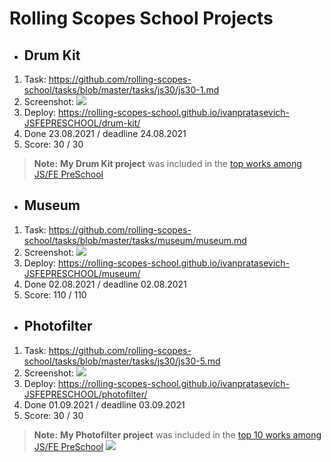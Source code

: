 # Rolling Scopes School Projects

- ## Drum Kit
1. Task: https://github.com/rolling-scopes-school/tasks/blob/master/tasks/js30/js30-1.md
2. Screenshot:
   ![](https://i.ibb.co/PgmL564/Screenshot-2021-08-23-at-13-37-44-Drum-kit.png)
3.  Deploy: https://rolling-scopes-school.github.io/ivanpratasevich-JSFEPRESCHOOL/drum-kit/
4. Done 23.08.2021 / deadline 24.08.2021
5. Score: 30 / 30
> **Note:** **My Drum Kit project** was included in the [top works among JS/FE PreSchool](https://irinainina.github.io/rs-projects/)
- ## Museum
1. Task: https://github.com/rolling-scopes-school/tasks/blob/master/tasks/museum/museum.md
2. Screenshot:
   ![](https://i.ibb.co/7bRdwHw/Screenshot-2021-08-02-at-20-41-04-MUSEUM.png)
3.  Deploy: https://rolling-scopes-school.github.io/ivanpratasevich-JSFEPRESCHOOL/museum/
4. Done 02.08.2021 / deadline 02.08.2021
5. Score: 110 / 110
- ## Photofilter
1. Task: https://github.com/rolling-scopes-school/tasks/blob/master/tasks/js30/js30-5.md
2. Screenshot:
   ![](https://i.ibb.co/FsQRpYS/m-ELd-KBAm-Eey-Trw-JCr-BEABg.png)
3.  Deploy: https://rolling-scopes-school.github.io/ivanpratasevich-JSFEPRESCHOOL/photofilter/
4. Done 01.09.2021 / deadline 03.09.2021
5. Score: 30 / 30
> **Note:** **My Photofilter project** was included in the [top 10 works among JS/FE PreSchool](https://discord.com/channels/516715744646660106/846687560944189460/883212252918972416)
> ![](https://i.ibb.co/XjGSNR8/discord.png)
